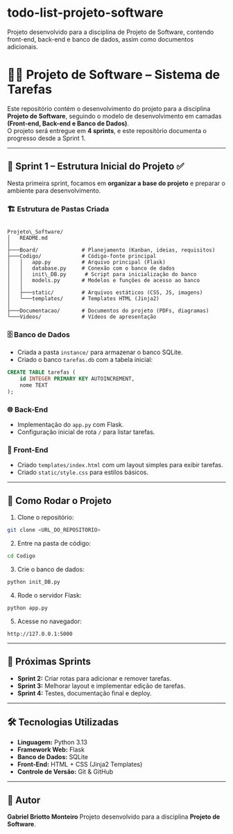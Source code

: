 # todo-list-projeto-software
Projeto desenvolvido para a disciplina de Projeto de Software, contendo front-end, back-end e banco de dados, assim como documentos adicionais.

# 🧑‍💻 Projeto de Software – Sistema de Tarefas

Este repositório contém o desenvolvimento do projeto para a disciplina **Projeto de Software**, seguindo o modelo de desenvolvimento em camadas **(Front-end, Back-end e Banco de Dados)**.  
O projeto será entregue em **4 sprints**, e este repositório documenta o progresso desde a Sprint 1.

---

## 📌 Sprint 1 – Estrutura Inicial do Projeto ✅

Nesta primeira sprint, focamos em **organizar a base do projeto** e preparar o ambiente para desenvolvimento.  

### 🏗️ Estrutura de Pastas Criada
```

Projeto\_Software/
│   README.md
│
├───Board/              # Planejamento (Kanban, ideias, requisitos)
├───Codigo/             # Código-fonte principal
│   │   app.py          # Arquivo principal (Flask)
│   │   database.py     # Conexão com o banco de dados
│   │   init\_DB.py      # Script para inicialização do banco
│   │   models.py       # Modelos e funções de acesso ao banco
│   │
│   ├───static/         # Arquivos estáticos (CSS, JS, imagens)
│   └───templates/      # Templates HTML (Jinja2)
│
├───Documentacao/       # Documentos do projeto (PDFs, diagramas)
└───Videos/             # Vídeos de apresentação

````

### 🗄️ Banco de Dados
- Criada a pasta `instance/` para armazenar o banco SQLite.
- Criado o banco `tarefas.db` com a tabela inicial:
```sql
CREATE TABLE tarefas (
    id INTEGER PRIMARY KEY AUTOINCREMENT,
    nome TEXT
);
````

### 🌐 Back-End

* Implementação do `app.py` com Flask.
* Configuração inicial de rota `/` para listar tarefas.

### 🎨 Front-End

* Criado `templates/index.html` com um layout simples para exibir tarefas.
* Criado `static/style.css` para estilos básicos.

---

## 🚀 Como Rodar o Projeto

1. Clone o repositório:

```bash
git clone <URL_DO_REPOSITORIO>
```

2. Entre na pasta de código:

```bash
cd Codigo
```

3. Crie o banco de dados:

```bash
python init_DB.py
```

4. Rode o servidor Flask:

```bash
python app.py
```

5. Acesse no navegador:

```
http://127.0.0.1:5000
```

---

## 📅 Próximas Sprints

* **Sprint 2:** Criar rotas para adicionar e remover tarefas.
* **Sprint 3:** Melhorar layout e implementar edição de tarefas.
* **Sprint 4:** Testes, documentação final e deploy.

---

## 🛠️ Tecnologias Utilizadas

* **Linguagem:** Python 3.13
* **Framework Web:** Flask
* **Banco de Dados:** SQLite
* **Front-End:** HTML + CSS (Jinja2 Templates)
* **Controle de Versão:** Git & GitHub

---

## 👤 Autor

**Gabriel Briotto Monteiro**
Projeto desenvolvido para a disciplina **Projeto de Software**.

